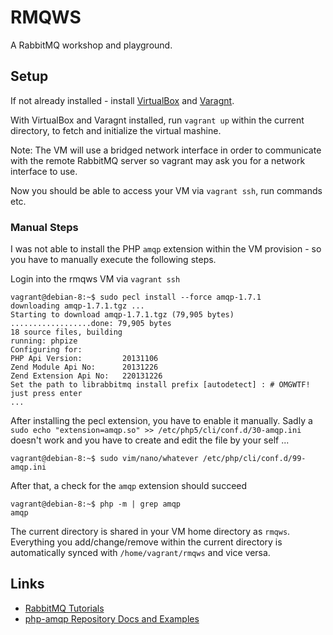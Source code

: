 
# RMQWS

A RabbitMQ workshop and playground.

## Setup

If not already installed - install [VirtualBox](https://www.virtualbox.org/wiki/Downloads)
and [Varagnt](https://www.vagrantup.com/docs/installation/).

With VirtualBox and Varagnt installed, run `vagrant up` within the current
directory, to fetch and initialize the virtual mashine.

Note: The VM will use a bridged network interface in order to communicate with
the remote RabbitMQ server so vagrant may ask you for a network interface to
use.

Now you should be able to access your VM via `vagrant ssh`, run commands etc.

### Manual Steps

I was not able to install the PHP `amqp` extension within the VM provision - so
you have to manually execute the following steps.

Login into the rmqws VM via `vagrant ssh`

    vagrant@debian-8:~$ sudo pecl install --force amqp-1.7.1
    downloading amqp-1.7.1.tgz ...
    Starting to download amqp-1.7.1.tgz (79,905 bytes)
    ..................done: 79,905 bytes
    18 source files, building
    running: phpize
    Configuring for:
    PHP Api Version:         20131106
    Zend Module Api No:      20131226
    Zend Extension Api No:   220131226
    Set the path to librabbitmq install prefix [autodetect] : # OMGWTF! just press enter
    ...

After installing the pecl extension, you have to enable it manually. Sadly a
`sudo echo "extension=amqp.so" >> /etc/php5/cli/conf.d/30-amqp.ini` doesn't
work and you have to create and edit the file by your self ...

    vagrant@debian-8:~$ sudo vim/nano/whatever /etc/php/cli/conf.d/99-amqp.ini

After that, a check for the `amqp` extension should succeed

    vagrant@debian-8:~$ php -m | grep amqp
    amqp

The current directory is shared in your VM home directory as `rmqws`.
Everything you add/change/remove within the current directory is automatically
synced with `/home/vagrant/rmqws` and vice versa.


## Links

* [RabbitMQ Tutorials](https://www.rabbitmq.com/getstarted.html)
* [php-amqp Repository Docs and Examples](https://github.com/pdezwart/php-amqp)

